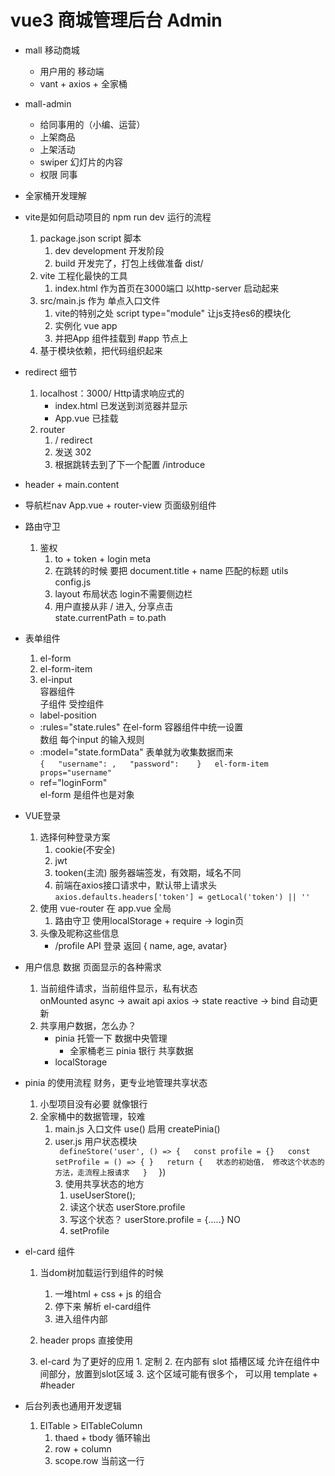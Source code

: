 # vue3 商城管理后台  Admin

- mall 移动商城
    - 用户用的 移动端
    - vant + axios + 全家桶

- mall-admin
    - 给同事用的（小编、运营）
    - 上架商品
    - 上架活动
    - swiper    幻灯片的内容
    - 权限  同事

- 全家桶开发理解 

- vite是如何启动项目的  npm run dev 运行的流程
     1. package.json  script 脚本
        1. dev  development 开发阶段
        2. build    开发完了，打包上线做准备 dist/
     2. vite  工程化最快的工具
        1. index.html 作为首页在3000端口 以http-server 启动起来
     3. src/main.js  作为 单点入口文件
        1. vite的特别之处 script type="module" 让js支持es6的模块化
        2. 实例化 vue  app
        3. 并把App 组件挂载到 #app 节点上
     4. 基于模块依赖，把代码组织起来

- redirect 细节
     1. localhost：3000/    Http请求响应式的
         - index.html 已发送到浏览器并显示
         - App.vue 已挂载 
     2. router
        1. / redirect
        2. 发送 302   
        3. 根据跳转去到了下一个配置 /introduce
 
- header  + main.content 
- 导航栏nav App.vue   + router-view 页面级别组件

- 路由守卫
    1. 鉴权 
       1. to + token + login meta
       2. 在跳转的时候 要把 document.title + name 匹配的标题 utils  config.js
       3. layout  布局状态 login不需要侧边栏
       4. 用户直接从非 / 进入, 分享点击  
            state.currentPath = to.path

- 表单组件  
    1. el-form
    2. el-form-item
    3. el-input  
       容器组件  
       子组件 受控组件
   - label-position
   - :rules="state.rules" 在el-form 容器组件中统一设置  
       数组  每个input 的输入规则
   - :model="state.formData" 表单就为收集数据而来    
       `{  
         "username": ,  
         "password":   
       }  
       el-form-item props="username"
       `
   - ref="loginForm"  
       el-form 是组件也是对象 

- VUE登录
     1. 选择何种登录方案
         1.   cookie(不安全)
         2.    jwt
         3.   tooken(主流)  服务器端签发，有效期，域名不同
         4. 前端在axios接口请求中，默认带上请求头  
             `axios.defaults.headers['token'] = getLocal('token') || ''`
     2. 使用 vue-router  在 app.vue 全局 
         1. 路由守卫  使用localStorage  + require  ->  login页
     3. 头像及昵称这些信息
         - /profile  API  登录   返回 { name, age, avatar}

- 用户信息 数据  页面显示的各种需求
     1. 当前组件请求，当前组件显示，私有状态  
         onMounted   async ->  await api  axios ->  state reactive -> bind 自动更新
     2. 共享用户数据，怎么办？  
         - pinia  托管一下  数据中央管理
             - 全家桶老三   pinia   银行 共享数据   
         - localStorage

- pinia 的使用流程   财务，更专业地管理共享状态
     1. 小型项目没有必要  就像银行
     2. 全家桶中的数据管理，较难
           1. main.js  入口文件  use() 启用 createPinia()
           2. user.js  用户状态模块  
                `  defineStore('user', () => {  
                    const profile = {}  
                    const setProfile = () => {
                    }  
                    return {  
                        状态的初始值，
                        修改这个状态的方法，走流程上报请求  
                    }  
                `  })  
            3. 使用共享状态的地方  
               1. useUserStore();
               2. 读这个状态  userStore.profile
               3. 写这个状态？ userStore.profile = {.....} NO  
               4. setProfile          

- el-card 组件
    1. 当dom树加载运行到组件的时候  
         1. 一堆html + css + js 的组合    
         2. 停下来 解析 el-card组件
         3. 进入组件内部  

    2. header  props  直接使用
    3. el-card 为了更好的应用
      1. 定制
      2. 在内部有 slot 插槽区域    允许在组件中间部分，放置到slot区域
      3. 这个区域可能有很多个， 可以用 template + #header

- 后台列表也通用开发逻辑
    1. ElTable > ElTableColumn
       1. thaed + tbody 循环输出
       2. row + column
       3. scope.row   当前这一行